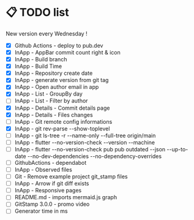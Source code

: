 # 📋 TODO list

New version every Wednesday !

- [x] Github Actions - deploy to pub.dev
- [x] InApp - AppBar commit count right & icon
- [x] InApp - Build branch
- [x] InApp - Build Time
- [x] InApp - Repository create date
- [x] InApp - generate version from git tag
- [x] InApp - Open author email in app
- [x] InApp - List - GroupBy day
- [ ] InApp - List - Filter by author
- [x] InApp - Details - Commit details page
- [x] InApp - Details - Files changes
- [ ] InApp - Git remote config informations
- [x] InApp - git rev-parse --show-toplevel
- [ ] InApp - git ls-tree -r --name-only --full-tree origin/main
- [ ] InApp - flutter --no-version-check --version --machine
- [ ] InApp - flutter --no-version-check pub pub outdated --json --up-to-date --no-dev-dependencies --no-dependency-overrides
- [ ] GithubActions - dependabot
- [ ] InApp - Observed files
- [ ] Git - Remove example project git_stamp files
- [ ] InApp - Arrow if git diff exists
- [ ] InApp - Responsive pages
- [ ] README.md - imports mermaid.js graph
- [ ] GitStamp 3.0.0 - promo video
- [ ] Generator time in ms
